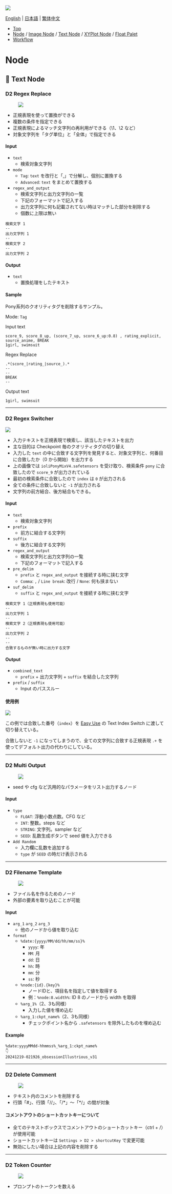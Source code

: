 <img src="../img/title.jpg" style="max-width:100%">



<a href="../en/index.md">English</a> | <a href="../ja/index.md">日本語</a> | <a href="../zh/index.md">繁体中文</a>

- <a href="index.md">Top</a>
- <a href="node.md">Node</a> / <a href="node_image.md">Image Node</a> / <a href="node_text.md">Text Node</a> / <a href="node_xy.md">XYPlot Node</a> / <a href="node_float.md">Float Palet</a>
- <a href="workflow.md">Workflow</a>



<h1>
Node
</h1>



## :tomato: Text Node




### D2 Regex Replace

<figure>
  <img src="../img/regex_replace_2.png">
</figure>

- 正規表現を使って置換ができる
- 複数の条件を指定できる
- 正規表現によるマッチ文字列の再利用ができる（\1、\2 など）
- 対象文字列を「タグ単位」と「全体」で指定できる

#### Input

- `text`
    - 検索対象文字列
- `mode`
  - `Tag`: `text` を改行と「,」で分解し、個別に置換する
  - `Advanced`: `text` をまとめて置換する
- `regex_and_output`
    - 検索文字列と出力文字列の一覧
    - 下記のフォーマットで記入する
    - 出力文字列に何も記載されてない時はマッチした部分を削除する
    - 個数に上限は無い

```
検索文字 1
--
出力文字列 1
--
検索文字 2
--
出力文字列 2
```

#### Output

- `text`
    - 置換処理をしたテキスト

#### Sample

Pony系列のクオリティタグを削除するサンプル。

Mode: `Tag`

Input text
```
score_9, score_8_up, (score_7_up, score_6_up:0.8) , rating_explicit, source_anime, BREAK
1girl, swimsuit
```
Regex Replace
```
.*(score_|rating_|source_).*
--
--
BREAK
--

```

Output text
```
1girl, swimsuit
```


---




### D2 Regex Switcher

  <img src="../img/regex_switcher_1.png">

- 入力テキストを正規表現で検索し、該当したテキストを出力
- 主な目的は Checkpoint 毎のクオリティタグの切り替え
- 入力した `text` の中に合致する文字列を発見すると、対象文字列と、何番目に合致したか（0 から開始）を出力する
- 上の画像では `ioliPonyMixV4.safetensors` を受け取り、検索条件 `pony` に合致したので `score_9` が出力されている
- 最初の検索条件に合致したので `index` は `0` が出力される
- 全ての条件に合致しないと `-1` が出力される
- 文字列の前方結合、後方結合もできる。

#### Input

- `text`
    - 検索対象文字列
- `prefix`
    - 前方に結合する文字列
- `suffix`
    - 後方に結合する文字列
- `regex_and_output`
    - 検索文字列と出力文字列の一覧
    - 下記のフォーマットで記入する
- `pre_delim`
    - `prefix` と `regex_and_output` を接続する時に挟む文字
    - `Comma`: `,` / `Line break`: 改行 / `None`: 何も挟まない
- `suf_delim`
    - `suffix` と `regex_and_output` を接続する時に挟む文字

```
検索文字 1（正規表現も使用可能）
--
出力文字列 1
--
検索文字 2（正規表現も使用可能）
--
出力文字列 2
--
--
合致するものが無い時に出力する文字
```

#### Output

- `combined_text`
    - `prefix` + 出力文字列 + `suffix` を結合した文字列
- `prefix` / `suffix`
    - Input のパススルー

#### 使用例

  <img src="../img/regex_switcher_2.png">

この例では合致した番号（`index`）を [Easy Use](https://github.com/yolain/ComfyUI-Easy-Use) の Text Index Switch に渡して切り替えている。

合致しないと `-1` になってしまうので、全ての文字列に合致する正規表現 `.+` を使ってデフォルト出力の代わりにしている。


---


### D2 Multi Output

<figure>
  <img src="../img/multi.png">
</figure>

- seed や cfg など汎用的なパラメータをリスト出力するノード

#### Input

- `type`
    - `FLOAT`: 浮動小数点数。CFG など
    - `INT`: 整数。steps など
    - `STRING`: 文字列。sampler など
    - `SEED`: 乱数生成ボタンで seed 値を入力できる
- `Add Random`
    - 入力欄に乱数を追加する
    - `type` が `SEED` の時だけ表示される


---

### D2 Filename Template

<figure>
  <img src="../img/filename_template.png">
</figure>

- ファイル名を作るためのノード
- 外部の要素を取り込むことが可能

#### Input

- `arg_1` `arg_2` `arg_3`
  - 他のノードから値を取り込む
- `format`
    - `%date:{yyyy/MM/dd/hh/mm/ss}%`
      - `yyyy`: 年
      - `MM`: 月
      - `dd`: 日
      - `hh`: 時
      - `mm`: 分
      - `ss`: 秒
    - `%node:{id}.{key}%`
      - ノードIDと、項目名を指定して値を取得する
      - 例：`%node:8.width%`: ID 8 のノードから width を取得
    - `%arg_1%`（2、3も同様）
      - 入力した値を埋め込む
    - `%arg_1:ckpt_name%`（2、3も同様）
      - チェックポイント名から `.safetensors` を除外したものを埋め込む

#### Example
```
%date:yyyyMMdd-hhmmss%_%arg_1:ckpt_name%
👇
20241219-021926_obsessionIllustrious_v31
```

---

### D2 Delete Comment

<figure>
  <img src="../img/delete_comment.png">
</figure>

- テキスト内のコメントを削除する
- 行頭「#」、行頭「//」、「/\*」〜「\*/」の間が対象

#### コメントアウトのショートカットキーについて

- 全てのテキストボックスでコメントアウトのショートカットキー（ctrl + /）が使用可能
- ショートカットキーは `Settings > D2 > shortcutKey` で変更可能
- 無効にしたい場合は上記の内容を削除する


---

### D2 Token Counter

<figure>
  <img src="../img/token_counter.png">
</figure>

- プロンプトのトークンを数える